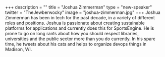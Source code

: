 +++
description = ""
title = "Joshua Zimmerman"
type = "new-speaker"
twitter = "TheJewberwocky"
image = "joshua-zimmerman.jpg"
+++
Joshua Zimmerman has been in tech for the past decade, in a variety of different roles and positions. Joshua is passionate about creating sustainable platforms for applications and currently does this for SportsEngine. He is prone to go on long rants about how you should respect libraries, universities and the public sector more than you do currently. In his spare time, he tweets about his cats and helps to organize devops things in Madison, WI.